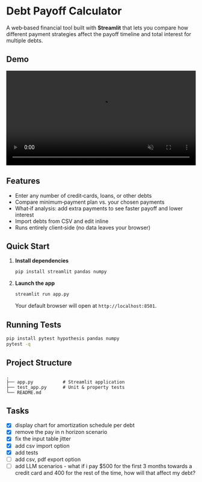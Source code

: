 # Debt Payoff Calculator

A web‑based financial tool built with **Streamlit** that lets you compare how different payment strategies affect the payoff timeline and total interest for multiple debts.

## Demo
<video src="assets/demo_debt_cal.webm" width="100%" controls loop muted></video>

## Features

* Enter any number of credit‑cards, loans, or other debts
* Compare minimum‑payment plan vs. your chosen payments
* What‑if analysis: add extra payments to see faster payoff and lower interest
* Import debts from CSV and edit inline
* Runs entirely client‑side (no data leaves your browser)

## Quick Start

1. **Install dependencies**

   ```bash
   pip install streamlit pandas numpy
   ```
2. **Launch the app**

   ```bash
   streamlit run app.py
   ```

   Your default browser will open at `http://localhost:8501`.

## Running Tests

```bash
pip install pytest hypothesis pandas numpy
pytest -q
```

## Project Structure

```
.
├── app.py           # Streamlit application
├── test_app.py      # Unit & property tests
└── README.md
```


## Tasks

- [x] display chart for amortization schedule per debt
- [x] remove the pay in n horizon scenario
- [x] fix the input table jitter
- [x] add csv import option
- [x] add tests
- [ ] add csv, pdf export option
- [ ] add LLM scenarios - what if i pay $500 for the first 3 months towards a credit card and 400 for the rest of the time, how will that affect my debt?